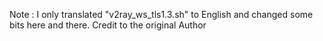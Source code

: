 
Note : I only translated "v2ray_ws_tls1.3.sh" to English and changed some bits here and there.
Credit to the original Author
